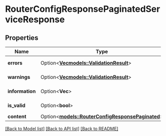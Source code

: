 # RouterConfigResponsePaginatedServiceResponse

## Properties

Name | Type | Description | Notes
------------ | ------------- | ------------- | -------------
**errors** | Option<[**Vec<models::ValidationResult>**](ValidationResult.md)> |  | [optional][readonly]
**warnings** | Option<[**Vec<models::ValidationResult>**](ValidationResult.md)> |  | [optional][readonly]
**information** | Option<**Vec<String>**> |  | [optional][readonly]
**is_valid** | Option<**bool**> |  | [optional][readonly]
**content** | Option<[**models::RouterConfigResponsePaginated**](RouterConfigResponsePaginated.md)> |  | [optional]

[[Back to Model list]](../README.md#documentation-for-models) [[Back to API list]](../README.md#documentation-for-api-endpoints) [[Back to README]](../README.md)


